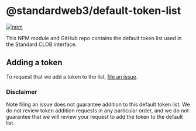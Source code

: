 # @standardweb3/default-token-list

[![npm](https://img.shields.io/npm/v/@standardweb3/default-token-list)](https://unpkg.com/@standardweb3/default-token-list@latest/)

This NPM module and GitHub repo contains the default token list used in the Standard CLOB interface.

## Adding a token

To request that we add a token to the list, 
[file an issue](https://github.com/standardweb3/default-token-list/issues/new?assignees=&labels=token+request&template=token-request.md&title=Add+%7BTOKEN_SYMBOL%7D%3A+%7BTOKEN_NAME%7D).

### Disclaimer

Note filing an issue does not guarantee addition to this default token list.
We do not review token addition requests in any particular order, and we do not
guarantee that we will review your request to add the token to the default list.

